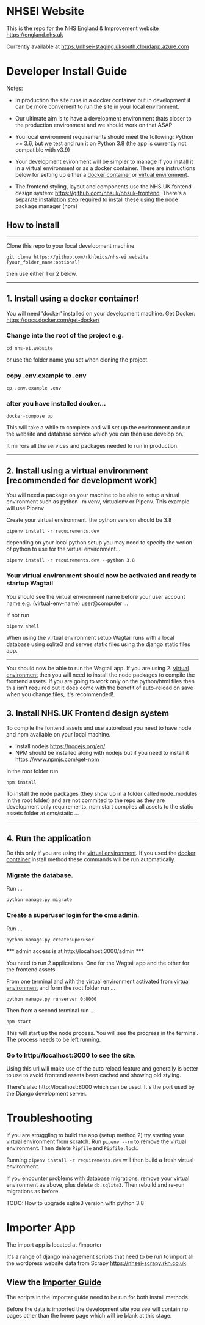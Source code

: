 # NHSEI Website

This is the repo for the NHS England & Improvement website https://england.nhs.uk

Currently available at https://nhsei-staging.uksouth.cloudapp.azure.com

# Developer Install Guide

Notes: 

* In production the site runs in a docker container but in development it can be more convenient to run the site in your local environment.

* Our ultimate aim is to have a development environment thats closer to the production environment and we should work on that ASAP

* You local environment requirements should meet the following:
Python >= 3.6, but we test and run it on Python 3.8 (the app is currently not compatible with v3.9)

* Your development evironment will be simpler to manage if you install it in a virtual environment or as a docker container. There are instructions below for setting up either a [docker container](#docker-container) or [virtual environment](#virtual-environment).

* The frontend styling, layout and components use the NHS.UK fontend design system: https://github.com/nhsuk/nhsuk-frontend. There's a [separate installation step](#front-end) required to install these using the node package manager (npm)

## How to install
---

Clone this repo to your local development machine

```
git clone https://github.com/rkhleics/nhs-ei.website [your_folder_name:optional]
```

then use either 1 or 2 below.

---

## <a name="docker-install"></a>1. Install using a docker container!

You will need 'docker' installed on your development machine. Get Docker: https://docs.docker.com/get-docker/

### Change into the root of the project e.g.

```
cd nhs-ei.website
```
or use the folder name you set when cloning the project.

### copy .env.example to .env
```
cp .env.example .env
```

### after you have installed docker...
```
docker-compose up
```

This will take a while to complete and will set up the environment and run the website and database service which you can then use develop on.

It mirrors all the services and packages needed to run in production.

---

## 2. Install using a virtual environment [recommended for development work]

You will need a package on your machine to be able to setup a virual environment such as python -m venv, virtualenv or Pipenv. This example will use Pipenv

Create your virtual environment.
the python version should be 3.8
```
pipenv install -r requirements.dev
```
depending on your local python setup you may need to specify the verion of python to use for the virtual environment...
```
pipenv install -r requirements.dev --python 3.8
```
### Your virtual environment should now be activated and ready to startup Wagtail

You should see the virtual environment name before your user account name e.g. (virtual-env-name) user@computer ...

If not run 
```
pipenv shell
```

When using the virtual environment setup Wagtail runs with a local database using sqlite3 and serves static files using the django static files app.

---

You should now be able to run the Wagtail app. If you are using 2. [virtual environment](#virtual-environment) then you will need to install the node packages to compile the frontend assets. If you are going to work only on the python/html files then this isn't required but it does come with the benefit of auto-reload on save when you change files, it's recommended!.

## 3. <a name="front-end"></a>Install NHS.UK Frontend design system

To compile the fontend assets and use autoreload you need to have node and npm available on your local machine.

* Install nodejs https://nodejs.org/en/
* NPM should be installed along with nodejs but if you need to install it https://www.npmjs.com/get-npm

In the root folder run

```
npm install
```
To install the node packages (they show up in a folder called node_modules in the root folder) and are not commited to the repo as they are development only requirements. npm start compiles all assets to the static assets folder at cms/static ...

---

## 4. <a name="#runapp"></a> Run the application

Do this only if you are using the [virtual environment](#virtual-environment). If you used the [docker container](#docker-container) install method these commands will be run automatically.

### Migrate the database. 

Run ...
```
python manage.py migrate
```

### Create a superuser login for the cms admin. 

Run ...
```
python manage.py createsuperuser
```
*** admin access is at http://localhost:3000/admin ***

You need to run 2 applications. One for the Wagtail app and the other for the frontend assets.

From one terminal and with the virtual environment activated from [virtual environment](#virtual-environment) and form the root folder run ...

```
python manage.py runserver 0:8000
```

Then from a second terminal run ...
```
npm start
```

This will start up the node process. You will see the progress in the terminal. The process needs to be left running. 

### Go to http://localhost:3000 to see the site. 

Using this url will make use of the auto reload feature and generally is better to use to avoid frontend assets been cached and showing old styling.

There's also http://localhost:8000 which can be used. It's the port used by the Django development server.

# Troubleshooting

If you are struggling to build the app (setup method 2) try starting your virtual environment from scratch. 
Run `pipenv --rm` to remove the virtual environment. Then delete `Pipfile` and `Pipfile.lock`.
  
Running `pipenv install -r requirements.dev` will then build a fresh virtual environment.

If you encounter problems with database migrations, remove your virtual environment as above, plus delete `db.sqlite3`. 
Then rebuild and re-run migrations as before.

TODO: How to upgrade sqlite3 version with python 3.8

# Importer App

The import app is located at /importer

It's a range of django management scripts that need to be run to import all the wordpress website data from Scrapy https://nhsei-scrapy.rkh.co.uk

## View the  <a href="https://github.com/rkhleics/nhs-ei.website/tree/main/docs/importer_app.md">Importer Guide</a>

The scripts in the importer guide need to be run for both install methods. 

Before the data is imported the development site you see will contain no pages other than the home page which will be blank at this stage.
